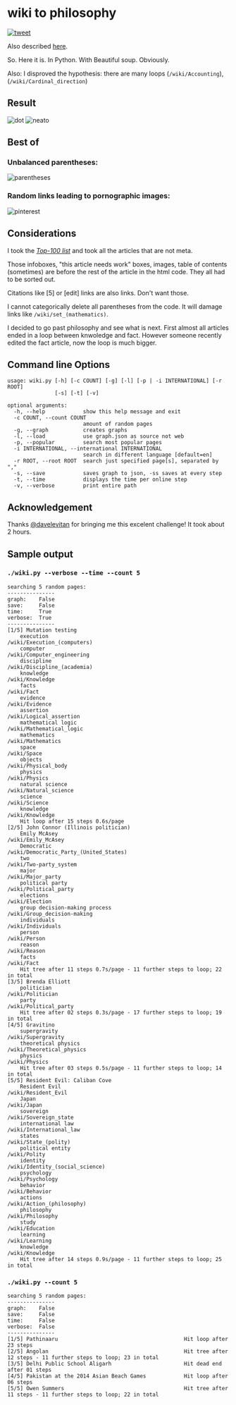 # wiki to philosophy

[![tweet](twitter.png)](https://twitter.com/davelevitan/status/935619980594466816)

Also described [here](https://en.wikipedia.org/wiki/Wikipedia:Getting_to_Philosophy).

So. Here it is. In Python. With Beautiful soup. Obviously.

Also: I disproved the hypothesis: there are many loops (`/wiki/Accounting`), (`/wiki/Cardinal_direction`)

## Result

![dot](graph/en/dot.png)
![neato](graph/en/neato.png)

## Best of

### Unbalanced parentheses:

![parentheses](parentheses.png)

### Random links leading to pornographic images:

![pinterest](pinterest.png)

## Considerations

I took the [_Top-100 list_](https://en.wikipedia.org/wiki/Wikipedia:Multiyear_ranking_of_most_viewed_pages#Top-100_list) and took all the articles that are not meta.

Those infoboxes, "this article needs work" boxes, images, table of contents (sometimes) are before the rest of the article in the html code. They all had to be sorted out.

Citations like [5] or [edit] links are also links. Don't want those.

I cannot categorically delete all parentheses from the code. It will damage links like `/wiki/set_(mathematics)`.

I decided to go past philosophy and see what is next. First almost all articles ended in a loop between knwoledge and fact. However someone recently edited the fact article, now the loop is much bigger.

## Command line Options

	usage: wiki.py [-h] [-c COUNT] [-g] [-l] [-p | -i INTERNATIONAL] [-r ROOT]
	               [-s] [-t] [-v]
	
	optional arguments:
	  -h, --help            show this help message and exit
	  -c COUNT, --count COUNT
	                        amount of random pages
	  -g, --graph           creates graphs
	  -l, --load            use graph.json as source not web
	  -p, --popular         search most popular pages
	  -i INTERNATIONAL, --international INTERNATIONAL
	                        search in different language [default=en]
	  -r ROOT, --root ROOT  search just specified page[s], separated by ","
	  -s, --save            saves graph to json, -ss saves at every step
	  -t, --time            displays the time per online step
	  -v, --verbose         print entire path

## Acknowledgement

Thanks [@davelevitan](https://twitter.com/davelevitan) for bringing me this excelent challenge! It took about 2 hours.

## Sample output

### `./wiki.py --verbose --time --count 5`

	searching 5 random pages:
	---------------
	graph:    False
	save:     False
	time:     True
	verbose:  True
	---------------
	[1/5] Mutation testing
	    execution                                                              /wiki/Execution_(computers)
	    computer                                                               /wiki/Computer_engineering
	    discipline                                                             /wiki/Discipline_(academia)
	    knowledge                                                              /wiki/Knowledge
	    facts                                                                  /wiki/Fact
	    evidence                                                               /wiki/Evidence
	    assertion                                                              /wiki/Logical_assertion
	    mathematical logic                                                     /wiki/Mathematical_logic
	    mathematics                                                            /wiki/Mathematics
	    space                                                                  /wiki/Space
	    objects                                                                /wiki/Physical_body
	    physics                                                                /wiki/Physics
	    natural science                                                        /wiki/Natural_science
	    science                                                                /wiki/Science
	    knowledge                                                              /wiki/Knowledge
	    Hit loop after 15 steps 0.6s/page
	[2/5] John Connor (Illinois politician)
	    Emily McAsey                                                           /wiki/Emily_McAsey
	    Democratic                                                             /wiki/Democratic_Party_(United_States)
	    two                                                                    /wiki/Two-party_system
	    major                                                                  /wiki/Major_party
	    political party                                                        /wiki/Political_party
	    elections                                                              /wiki/Election
	    group decision-making process                                          /wiki/Group_decision-making
	    individuals                                                            /wiki/Individuals
	    person                                                                 /wiki/Person
	    reason                                                                 /wiki/Reason
	    facts                                                                  /wiki/Fact
	    Hit tree after 11 steps 0.7s/page - 11 further steps to loop; 22 in total
	[3/5] Brenda Elliott
	    politician                                                             /wiki/Politician
	    party                                                                  /wiki/Political_party
	    Hit tree after 02 steps 0.3s/page - 17 further steps to loop; 19 in total
	[4/5] Gravitino
	    supergravity                                                           /wiki/Supergravity
	    theoretical physics                                                    /wiki/Theoretical_physics
	    physics                                                                /wiki/Physics
	    Hit tree after 03 steps 0.5s/page - 11 further steps to loop; 14 in total
	[5/5] Resident Evil: Caliban Cove
	    Resident Evil                                                          /wiki/Resident_Evil
	    Japan                                                                  /wiki/Japan
	    sovereign                                                              /wiki/Sovereign_state
	    international law                                                      /wiki/International_law
	    states                                                                 /wiki/State_(polity)
	    political entity                                                       /wiki/Polity
	    identity                                                               /wiki/Identity_(social_science)
	    psychology                                                             /wiki/Psychology
	    behavior                                                               /wiki/Behavior
	    actions                                                                /wiki/Action_(philosophy)
	    philosophy                                                             /wiki/Philosophy
	    study                                                                  /wiki/Education
	    learning                                                               /wiki/Learning
	    knowledge                                                              /wiki/Knowledge
	    Hit tree after 14 steps 0.9s/page - 11 further steps to loop; 25 in total
	    
### `./wiki.py --count 5`

	searching 5 random pages:
	---------------
	graph:    False
	save:     False
	time:     False
	verbose:  False
	---------------
	[1/5] Pathinaaru                                        Hit loop after 23 steps
	[2/5] Angolan                                           Hit tree after 12 steps - 11 further steps to loop; 23 in total
	[3/5] Delhi Public School Aligarh                       Hit dead end after 01 steps
	[4/5] Pakistan at the 2014 Asian Beach Games            Hit loop after 06 steps
	[5/5] Owen Summers                                      Hit tree after 11 steps - 11 further steps to loop; 22 in total